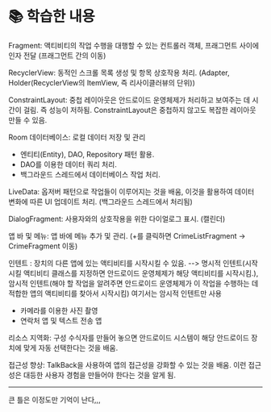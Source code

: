 # 📚 학습한 내용

Fragment: 액티비티의 작업 수행을 대행할 수 있는 컨트롤러 객체, 프래그먼트 사이에 인자 전달 (프래그먼트 간의 이동)

RecyclerView: 동적인 스크롤 목록 생성 및 항목 상호작용 처리. (Adapter, Holder(RecyclerView의 ItemView, 즉 리사이클러뷰의 단위))

ConstraintLayout: 중첩 레이아웃은 안드로이드 운영체제가 처리하고 보여주는 데 시간이 걸림. 즉 성능이 저하됨. ConstraintLayout은 중첩하지 않고도 복잡한 레이아웃 만들 수 있음.

Room 데이터베이스: 로컬 데이터 저장 및 관리
- 엔티티(Entity), DAO, Repository 패턴 활용.
- DAO를 이용한 데이터 쿼리 처리.
- 백그라운드 스레드에서 데이터베이스 작업 처리.

LiveData: 옵저버 패턴으로 작업들이 이루어지는 것을 배움, 이것을 활용하여 데이터 변화에 따른 UI 업데이트 처리. (백그라운드 스레드에서 처리됨) 

DialogFragment: 사용자와의 상호작용을 위한 다이얼로그 표시. (캘린더)

앱 바 및 메뉴: 앱 바에 메뉴 추가 및 관리. (+를 클릭하면 CrimeListFragment -> CrimeFragment 이동)

인텐트 : 장치의 다른 앱에 있는 액티비티를 시작시킬 수 있음. --> 명시적 인텐트(시작시킬 액티비티 클래스를 지정하면 안드로이드 운영체제가 해당 액티비티를 시작시킴.), 암시적 인텐트(해야 할 작업을 알려주면 안드로이드 운영체제가 이 작업을 수행하는 데 적합한 앱의 액티비티를 찾아서 시작시킴)
여기서는 암시적 인텐트만 사용
- 카메라를 이용한 사진 촬영
- 연락처 앱 및 텍스트 전송 앱

리소스 지역화: 구성 수식자를 만들어 놓으면 안드로이드 시스템이 해당 안드로이드 장치에 맞게 자동 선택한다는 것을 배움.

접근성 향상: TalkBack을 사용하여 앱의 접근성을 강화할 수 있는 것을 배움. 이런 접근성은 대등한 사용자 경험을 만들어야 한다는 것을 알게 됨.

---
큰 틀은 이정도만 기억이 난다,,,
